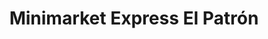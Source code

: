 ---
title: "Minimarket Express El Patrón"
url: /ciudad-guayana-puerto-ordaz/minimarket-express-el-patron/
shop: Lebensmittel
---